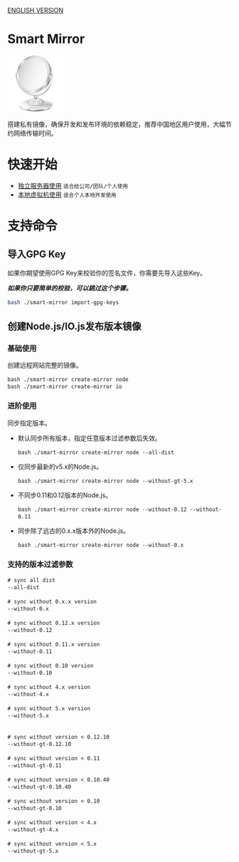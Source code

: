 [ENGLISH VERSION](./doc/#readme-en.md)

# Smart Mirror

![I'm a Mirror!](./assets/mirror.png)

搭建私有镜像，确保开发和发布环境的依赖稳定，推荐中国地区用户使用，大幅节约网络传输时间。

# 快速开始

- [独立服务器使用](./docs/standalone-server.md) `适合给公司/团队/个人使用`
- [本地虚拟机使用](./docs/local-virtual-machine.md) `适合个人本地开发使用`

# 支持命令

## 导入GPG Key

如果你期望使用GPG Key来校验你的签名文件，你需要先导入这些Key。

___如果你只要简单的校验，可以跳过这个步骤。___

```bash
bash ./smart-mirror import-gpg-keys
```

## 创建Node.js/IO.js发布版本镜像

### 基础使用

创建远程网站完整的镜像。

```
bash ./smart-mirror create-mirror node
bash ./smart-mirror create-mirror io
```

### 进阶使用

同步指定版本。

- 默认同步所有版本，指定任意版本过滤参数后失效。

    ```
    bash ./smart-mirror create-mirror node --all-dist
    ```

- 仅同步最新的v5.x的Node.js。

    ```
    bash ./smart-mirror create-mirror node --without-gt-5.x
    ```

- 不同步0.11和0.12版本的Node.js。

    ```
    bash ./smart-mirror create-mirror node --without-0.12 --without-0.11
    ```

- 同步除了远古的0.x.x版本外的Node.js。

    ```
    bash ./smart-mirror create-mirror node --without-0.x
    ```


### 支持的版本过滤参数

```
# sync all dist
--all-dist

# sync without 0.x.x version
--without-0.x

# sync without 0.12.x version
--without-0.12

# sync without 0.11.x version
--without-0.11

# sync without 0.10 version
--without-0.10

# sync without 4.x version
--without-4.x

# sync without 5.x version
--without-5.x


# sync without version < 0.12.10
--without-gt-0.12.10

# sync without version < 0.11
--without-gt-0.11

# sync without version < 0.10.40
--without-gt-0.10.40

# sync without version < 0.10
--without-gt-0.10

# sync without version < 4.x
--without-gt-4.x

# sync without version < 5.x
--without-gt-5.x

```